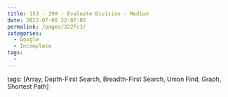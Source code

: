 ```yaml
---
title: 153 - 399 - Evaluate Division - Medium
date: 2022-07-08 22:07:02
permalink: /pages/322fc1/
categories:
  - Google
  - Incomplete
tags:
  - 
---
```

tags: [Array, Depth-First Search, Breadth-First Search, Union Find, Graph, Shortest Path]